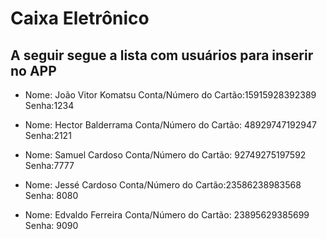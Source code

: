 # Caixa Eletrônico

## A seguir segue a lista com usuários para inserir no APP

* Nome: João Vitor Komatsu 
Conta/Número do Cartão:15915928392389
Senha:1234

* Nome: Hector Balderrama 
Conta/Número do Cartão: 48929747192947
Senha:2121

* Nome: Samuel Cardoso 
Conta/Número do Cartão: 92749275197592
Senha:7777

* Nome: Jessé Cardoso 
Conta/Número do Cartão:23586238983568
Senha: 8080

* Nome: Edvaldo Ferreira 
Conta/Número do Cartão: 23895629385699
Senha: 9090

